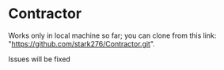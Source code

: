 # Contractor

Works only in local machine so far; you can clone from this link: "https://github.com/stark276/Contractor.git".

Issues will be fixed
